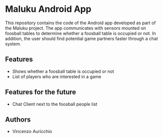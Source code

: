 # Maluku Android App
This repository contains the code of the Android app developed as part of the Maluku project.
The app communicates with sensors mounted on foosball tables to determine whether a foosball table is occupied or not.
In addition, the user should find potential game partners faster through a chat system.

## Features
* Shows whether a foosball table is occupied or not
* List of players who are interested in a game

## Features for the future
* Chat Client next to the foosball people list

## Authors
* Vincenzo Auricchio 

